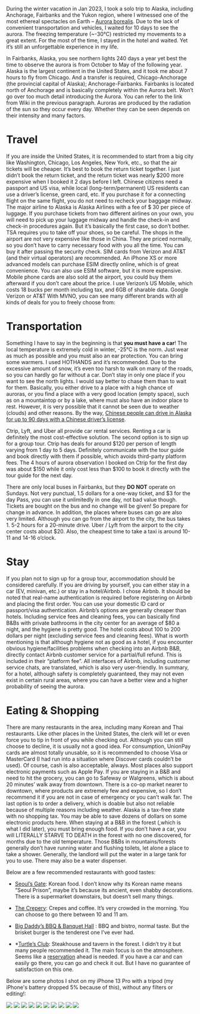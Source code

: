 During the winter vacation in Jan 2023, I took a solo trip to Alaska, including Anchorage, Fairbanks and the Yukon region, where I witnessed one of the most ethereal spectacles on Earth – [Aurora borealis](https://en.wikipedia.org/wiki/Aurora). Due to the lack of convenient transportation and vehicles, I waited for 10 days to see the aurora. The freezing temperature (~-30°C) restricted my movements to a great extent. For the most of the time, I stayed in the hotel and waited. Yet it’s still an unforgettable experience in my life.

In Fairbanks, Alaska, you see northern lights 240 days a year yet best the time to observe the aurora is from October to May of the following year. Alaska is the largest continent in the United States, and it took me about 7 hours to fly from Chicago. And a transfer is required, Chicago-Anchorage (the provincial capital of Alaska); Anchorage-Fairbanks. Fairbanks is located north of Anchorage and is basically completely within the Aurora belt. Won’t go over too much detail introducing the Aurora. You can refer to the link from Wiki in the previous paragraph. Auroras are produced by the radiation of the sun so they occur every day. Whether they can be seen depends on their intensity and many factors.

Travel
======

If you are inside the United States, it is recommended to start from a big city like Washington, Chicago, Los Angeles, New York, etc., so that the air tickets will be cheaper. It’s best to book the return ticket together. I just didn’t book the return ticket, and the return ticket was nearly \$200 more expensive when I booked it 2 days before I left. Chinese citizens need a passport and US visa, while local (long-term/permanent) US residents can use a driver’s license, green card, etc. If you purchase it for a connecting flight on the same flight, you do not need to recheck your baggage midway. The major airline to Alaska is Alaska Airlines with a fee of \$ 30 per piece of luggage. If you purchase tickets from two different airlines on your own, you will need to pick up your luggage midway and handle the check-in and check-in procedures again. But it’s basically the first case, so don’t bother. TSA requires you to take off your shoes, so be careful. The shops in the airport are not very expensive like those in China. They are priced normally, so you don’t have to carry necessary food with you all the time. You can buy it after passing the security check. SIM cards from Verizon and AT&amp;T (and their virtual operators) are recommended. An iPhone XS or more advanced models can purchase ESIM directly online, which is of great convenience. You can also use ESIM software, but it is more expensive. Mobile phone cards are also sold at the airport, you could buy them afterward if you don’t care about the price. I use Verizon’s US Mobile, which costs 18 bucks per month including tax, and 6GB of sharable data. Google Verizon or AT&amp;T With MVNO, you can see many different brands with all kinds of deals for you to freely choose from:

Transportation
==============

Something I have to say in the beginning is that **you must have a car**! The local temperature is extremely cold in winter, -25°C is the norm. Just wear as much as possible and you must also an ear protection. You can bring some warmers. I used HOTHANDS and it’s recommended. Due to the excessive amount of snow, it’s even too harsh to walk on many of the roads, so you can hardly go far without a car. Don’t stay in only one place if you want to see the north lights. I would say better to chase them than to wait for them. Basically, you either drive to a place with a high chance of auroras, or you find a place with a very good location (empty space), such as on a mountaintop or by a lake, where must also have an indoor place to rest. However, it is very possible that it cannot be seen due to weather (clouds) and other reasons. By the way, [Chinese people can drive in Alaska for up to 90 days with a Chinese driver’s license](http://alaska.gov/dmv).

Ctrip, Lyft, and Uber all provide car rental services. Renting a car is definitely the most cost-effective solution. The second option is to sign up for a group tour. Ctrip has deals for around \$120 per person of length varying from 1 day to 5 days. Definitely communicate with the tour guide and book directly with them if possible, which avoids third-party platform fees. The 4 hours of aurora observation I booked on Ctrip for the first day was about \$150 while it only cost less than \$100 to book it directly with the tour guide for the next day.

There are only local buses in Fairbanks, but they **DO NOT** operate on Sundays. Not very punctual, 1.5 dollars for a one-way ticket, and \$3 for the day Pass, you can use it unlimitedly in one day, not bad value though. Tickets are bought on the bus and no change will be given! So prepare for change in advance. In addition, the places where buses can go are also very limited. Although you can go from the airport to the city, the bus takes 1. 5-2 hours for a 20-minute drive. Uber / Lyft from the airport to the city center costs about \$20. Also, the cheapest time to take a taxi is around 10-11 and 14-16 o’clock.

Stay
====

If you plan not to sign up for a group tour, accommodation should be considered carefully. If you are driving by yourself, you can either stay in a car (EV, minivan, etc.) or stay in a hotel/Airbnb. I chose Airbnb. It should be noted that real-name authentication is required before registering on Airbnb and placing the first order. You can use your domestic ID card or passport/visa authentication. Airbnb’s options are generally cheaper than hotels. Including service fees and cleaning fees, you can basically find B&amp;Bs with private bathrooms in the city center for an average of \$80 a night, and the hygiene is pretty good. The hotel costs about 100 to 200 dollars per night (excluding service fees and cleaning fees). What is worth mentioning is that although hygiene not as good as a hotel, if you encounter obvious hygiene/facilities problems when checking into an Airbnb B&amp;B, directly contact Airbnb customer service for a partial/full refund. This is included in their “platform fee”. All interfaces of Airbnb, including customer service chats, are translated, which is also very user-friendly. In summary, for a hotel, although safety is completely guaranteed, they may not even exist in certain rural areas, where you can have a better view and a higher probability of seeing the aurora.

Eating &amp; Shopping
=====================

There are many restaurants in the area, including many Korean and Thai restaurants. Like other places in the United States, the clerk will let or even force you to tip in front of you while checking out. Although you can still choose to decline, it is usually not a good idea. For consumption, UnionPay cards are almost totally unusable, so it is recommended to choose Visa or MasterCard (I had run into a situation where Discover cards couldn’t be used). Of course, cash is also acceptable, always. Most places also support electronic payments such as Apple Pay. If you are staying in a B&amp;B and need to hit the grocery, you can go to Safeway or Walgreens, which is about 20 minutes’ walk away from downtown. There is a co-op market nearer to downtown, where products are extremely few and expensive, so I don’t recommend it if you are not in case of emergency or you can’t walk far. The last option is to order a delivery, which is doable but also not reliable because of multiple reasons including weather. Alaska is a tax-free state with no shopping tax. You may be able to save dozens of dollars on some electronic products here. When staying at a B&amp;B in the forest (,which is what I did later), you must bring enough food. If you don’t have a car, you will LITERALLY STARVE TO DEATH in the forest with no one discovered, for months due to the old temperature. Those B&amp;Bs in mountains/forests generally don’t have running water and flushing toilets, let alone a place to take a shower. Generally, the landlord will put the water in a large tank for you to use. There may also be a water dispenser.

Below are a few recommended restaurants with good tastes:

- [Seoul’s Gate](https://maps.app.goo.gl/BCaLpSPpWQjb5Qtt7): Korean food. I don’t know why its Korean name means “Seoul Prison”, maybe it’s because its ancient, even shabby decorations. There is a supermarket downstairs, but doesn’t sell many things.

- [The Crepery](https://maps.app.goo.gl/QzyhT5gSQW8GNLph6): Crepes and coffee. It’s very crowded in the morning. You can choose to go there between 10 and 11 am.

- [Big Daddy’s BBQ &amp; Banquet Hall](https://maps.app.goo.gl/RLFSrZJuCj2cEatm6) : BBQ and bistro, normal taste. But the brisket burger is the tenderest one I’ve ever had.

- \*[Turtle’s Club](https://maps.app.goo.gl/1HjdtPEEx82u2gwz7): Steakhouse and tavern in the forest. I didn’t try it but many people recommended it. The main focus is on the atmosphere. Seems like a [reservation](https://turtleclubfairbanks.com/) ahead is needed. If you have a car and can easily go there, you can go and check it out. But I have no guarantee of satisfaction on this one.

Below are some photos I shot on my iPhone 13 Pro with a tripod (my iPhone's battery dropped 5% because of this), without any filters or editing!:

![](https://zhoulingyu.net/foto/a%20(1).JPG)
![](https://zhoulingyu.net/foto/a%20(2).JPG)
![](https://zhoulingyu.net/foto/a%20(3).JPG)
![](https://zhoulingyu.net/foto/a%20(4).JPG)
![](https://zhoulingyu.net/foto/a%20(5).JPG)
![](https://zhoulingyu.net/foto/a%20(6).JPG)
![](https://zhoulingyu.net/foto/a%20(7).JPG)
![](https://zhoulingyu.net/foto/a%20(8).JPG)
![](https://zhoulingyu.net/foto/a%20(9).JPG)
![](https://zhoulingyu.net/foto/a%20(10).JPG)


<script src="../widgets/a11y-m.js"></script>
<script src="../widgets/a11y-m-customized.js"></script>